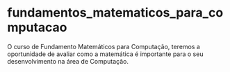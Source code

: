 # fundamentos_matematicos_para_computacao
O curso de Fundamento Matemáticos para Computação, teremos a oportunidade de avaliar como a matemática é importante para o seu desenvolvimento na área de Computação. 
